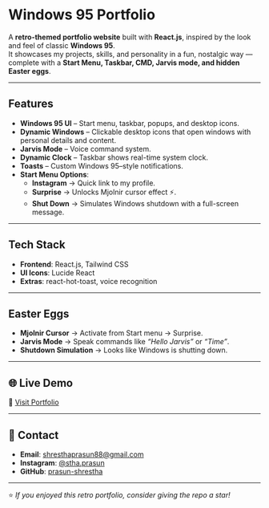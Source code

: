 # Windows 95 Portfolio  

A **retro-themed portfolio website** built with **React.js**, inspired by the look and feel of classic **Windows 95**.  
It showcases my projects, skills, and personality in a fun, nostalgic way — complete with a **Start Menu, Taskbar, CMD, Jarvis mode, and hidden Easter eggs**.  

---

## Features  

- **Windows 95 UI** – Start menu, taskbar, popups, and desktop icons.  
- **Dynamic Windows** – Clickable desktop icons that open windows with personal details and content.  
- **Jarvis Mode** – Voice command system.  
- **Dynamic Clock** – Taskbar shows real-time system clock.  
- **Toasts** – Custom Windows 95–style notifications.  
- **Start Menu Options**:  
  - **Instagram** → Quick link to my profile.  
  - **Surprise** → Unlocks Mjolnir cursor effect ⚡.  
  - **Shut Down** → Simulates Windows shutdown with a full-screen message.  

---

## Tech Stack  

- **Frontend**: React.js, Tailwind CSS  
- **UI Icons**: Lucide React   
- **Extras**: react-hot-toast, voice recognition  

---

## Easter Eggs  

- **Mjolnir Cursor** → Activate from Start menu → Surprise.  
- **Jarvis Mode** → Speak commands like *“Hello Jarvis”* or *“Time”*.  
- **Shutdown Simulation** → Looks like Windows is shutting down.  

---

## 🌐 Live Demo  

🔗 [Visit Portfolio](https://prasun-shrestha.vercel.app/)  

---

## 📧 Contact  

- **Email**: [shresthaprasun88@gmail.com](mailto:shresthaprasun88@gmail.com)  
- **Instagram**: [@stha.prasun](https://www.instagram.com/stha.prasun)  
- **GitHub**: [prasun-shrestha](https://github.com/prasun-shrestha)  

---

⭐ *If you enjoyed this retro portfolio, consider giving the repo a star!*  

